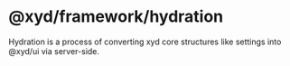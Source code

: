 # @xyd/framework/hydration

Hydration is a process of converting xyd core structures like settings into @xyd/ui via server-side.